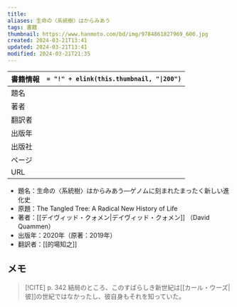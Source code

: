 ```yaml
---
title: 
aliases: 生命の〈系統樹〉はからみあう
tags: 書籍
thumbnail: https://www.hanmoto.com/bd/img/9784861827969_600.jpg
created: 2024-03-21T13:41
updated: 2024-03-21T13:41
modified: 2024-03-21T21:35
---
```


| 書籍情報 | `= "!" + elink(this.thumbnail, "\|200")` |
| ---- | ---------------------------------------- |
| 題名   |                                          |
| 著者   |                                          |
| 翻訳者  |                                          |
| 出版年  |                                          |
| 出版社  |                                          |
| ページ  |                                          |
| URL  |                                          |

 - 題名：生命の〈系統樹〉はからみあう—ゲノムに刻まれたまったく新しい進化史
 - 原題：The Tangled Tree: A Radical New History of Life
 - 著者：[[デイヴィッド・クォメン|デイヴィッド・クォメン]] （David Quammen）
 - 出版年：2020年（原著：2019年）
 - 翻訳者：[[的場知之]]

## メモ

> [!CITE] p. 342
> 結局のところ、このすばらしき新世紀は[[カール・ウーズ|彼]]の世紀ではなかったし、彼自身もそれを知っていた。
